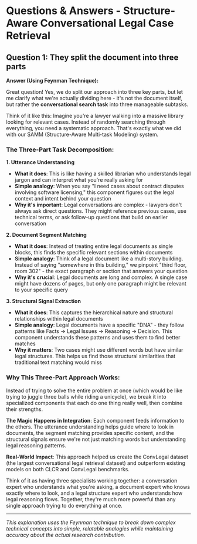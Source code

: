 # Questions & Answers - Structure-Aware Conversational Legal Case Retrieval

## Question 1: They split the document into three parts

**Answer (Using Feynman Technique):**

Great question! Yes, we do split our approach into three key parts, but let me clarify what we're actually dividing here - it's not the document itself, but rather the **conversational search task** into three manageable subtasks.

Think of it like this: Imagine you're a lawyer walking into a massive library looking for relevant cases. Instead of randomly searching through everything, you need a systematic approach. That's exactly what we did with our SAMM (Structure-Aware Multi-task Modeling) system.

### The Three-Part Task Decomposition:

**1. Utterance Understanding**
- **What it does**: This is like having a skilled librarian who understands legal jargon and can interpret what you're really asking for
- **Simple analogy**: When you say "I need cases about contract disputes involving software licensing," this component figures out the legal context and intent behind your question
- **Why it's important**: Legal conversations are complex - lawyers don't always ask direct questions. They might reference previous cases, use technical terms, or ask follow-up questions that build on earlier conversation

**2. Document Segment Matching**
- **What it does**: Instead of treating entire legal documents as single blocks, this finds the specific relevant sections within documents
- **Simple analogy**: Think of a legal document like a multi-story building. Instead of saying "somewhere in this building," we pinpoint "third floor, room 302" - the exact paragraph or section that answers your question
- **Why it's crucial**: Legal documents are long and complex. A single case might have dozens of pages, but only one paragraph might be relevant to your specific query

**3. Structural Signal Extraction**
- **What it does**: This captures the hierarchical nature and structural relationships within legal documents
- **Simple analogy**: Legal documents have a specific "DNA" - they follow patterns like Facts → Legal Issues → Reasoning → Decision. This component understands these patterns and uses them to find better matches
- **Why it matters**: Two cases might use different words but have similar legal structures. This helps us find those structural similarities that traditional text matching would miss

### Why This Three-Part Approach Works:

Instead of trying to solve the entire problem at once (which would be like trying to juggle three balls while riding a unicycle), we break it into specialized components that each do one thing really well, then combine their strengths.

**The Magic Happens in Integration**: Each component feeds information to the others. The utterance understanding helps guide where to look in documents, the segment matching provides specific content, and the structural signals ensure we're not just matching words but understanding legal reasoning patterns.

**Real-World Impact**: This approach helped us create the ConvLegal dataset (the largest conversational legal retrieval dataset) and outperform existing models on both CLCR and ConvLegal benchmarks.

Think of it as having three specialists working together: a conversation expert who understands what you're asking, a document expert who knows exactly where to look, and a legal structure expert who understands how legal reasoning flows. Together, they're much more powerful than any single approach trying to do everything at once.

---

*This explanation uses the Feynman technique to break down complex technical concepts into simple, relatable analogies while maintaining accuracy about the actual research contribution.*